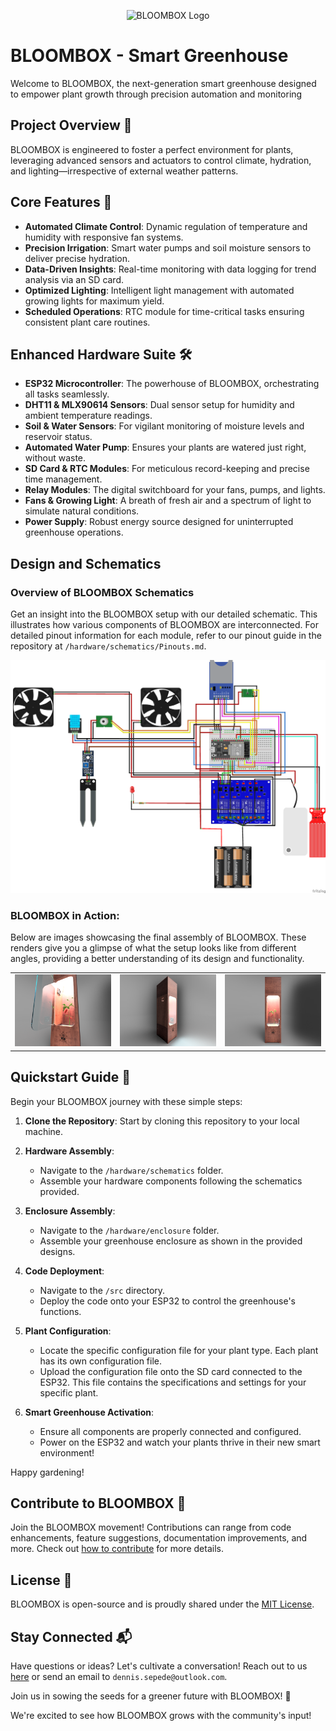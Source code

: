 <p align="center">
  <img src="https://github.com/Den-Sec/BLOOMBOX-Smart-Greenhouse/assets/156823722/289e457c-592f-4e86-87cc-6aa00146be92" alt="BLOOMBOX Logo" width="150">
</p>

# BLOOMBOX - Smart Greenhouse

Welcome to BLOOMBOX, the next-generation smart greenhouse designed to empower plant growth through precision automation and monitoring

## Project Overview 🌱

BLOOMBOX is engineered to foster a perfect environment for plants, leveraging advanced sensors and actuators to control climate, hydration, and lighting—irrespective of external weather patterns.

## Core Features 🌟

- **Automated Climate Control**: Dynamic regulation of temperature and humidity with responsive fan systems.
- **Precision Irrigation**: Smart water pumps and soil moisture sensors to deliver precise hydration.
- **Data-Driven Insights**: Real-time monitoring with data logging for trend analysis via an SD card.
- **Optimized Lighting**: Intelligent light management with automated growing lights for maximum yield.
- **Scheduled Operations**: RTC module for time-critical tasks ensuring consistent plant care routines.

## Enhanced Hardware Suite 🛠️

- **ESP32 Microcontroller**: The powerhouse of BLOOMBOX, orchestrating all tasks seamlessly.
- **DHT11 & MLX90614 Sensors**: Dual sensor setup for humidity and ambient temperature readings.
- **Soil & Water Sensors**: For vigilant monitoring of moisture levels and reservoir status.
- **Automated Water Pump**: Ensures your plants are watered just right, without waste.
- **SD Card & RTC Modules**: For meticulous record-keeping and precise time management.
- **Relay Modules**: The digital switchboard for your fans, pumps, and lights.
- **Fans & Growing Light**: A breath of fresh air and a spectrum of light to simulate natural conditions.
- **Power Supply**: Robust energy source designed for uninterrupted greenhouse operations.

## Design and Schematics

### Overview of BLOOMBOX Schematics

Get an insight into the BLOOMBOX setup with our detailed schematic. This illustrates how various components of BLOOMBOX are interconnected. For detailed pinout information for each module, refer to our pinout guide in the repository at  `/hardware/schematics/Pinouts.md`.

<p align="center">
  <img src="hardware/schematics/Schematics BLOOMBOX.png" alt="BLOOMBOX Schematic">
</p>

### BLOOMBOX in Action:

Below are images showcasing the final assembly of BLOOMBOX. These renders give you a glimpse of what the setup looks like from different angles, providing a better understanding of its design and functionality.

<p align="center">
  <table>
    <tr>
      <td>
        <img src="hardware/enclosure/3D-Renders/BLOOM-BOX Inside.png" alt="BLOOM-BOX Inside">
      </td>
      <td>
        <img src="hardware/enclosure/3D-Renders/BLOOM-BOX 45' Render.png" alt="BLOOMBOX 45' Render">
      </td>
      <td>
        <img src="hardware/enclosure/3D-Renders/BLOOM-BOX Front Render.png" alt="BLOOM-BOX Front Render">
      </td>
    </tr>
  </table>
</p>

## Quickstart Guide 🚀

Begin your BLOOMBOX journey with these simple steps:

1. **Clone the Repository**: Start by cloning this repository to your local machine.

2. **Hardware Assembly**:
   - Navigate to the `/hardware/schematics` folder.
   - Assemble your hardware components following the schematics provided.

3. **Enclosure Assembly**:
   - Navigate to the `/hardware/enclosure` folder.
   - Assemble your greenhouse enclosure as shown in the provided designs.

4. **Code Deployment**:
   - Navigate to the `/src` directory.
   - Deploy the code onto your ESP32 to control the greenhouse's functions.

5. **Plant Configuration**:
   - Locate the specific configuration file for your plant type. Each plant has its own configuration file.
   - Upload the configuration file onto the SD card connected to the ESP32. This file contains the specifications and settings for your specific plant.

6. **Smart Greenhouse Activation**:
   - Ensure all components are properly connected and configured.
   - Power on the ESP32 and watch your plants thrive in their new smart environment!

Happy gardening!

## Contribute to BLOOMBOX 🤝

Join the BLOOMBOX movement! Contributions can range from code enhancements, feature suggestions, documentation improvements, and more. Check out [how to contribute](CONTRIBUTING.md) for more details.

## License 📄

BLOOMBOX is open-source and is proudly shared under the [MIT License](LICENSE).

## Stay Connected 📬

Have questions or ideas? Let's cultivate a conversation! Reach out to us [here](https://github.com/Den-Sec/BLOOMBOX-Smart-Greenhouse/issues) or send an email to `dennis.sepede@outlook.com`.

Join us in sowing the seeds for a greener future with BLOOMBOX! 🌼


We're excited to see how BLOOMBOX grows with the community's input!
